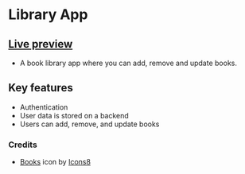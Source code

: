 # Library App
## [Live preview](https://newlibrary-5811a.web.app/)
- A book library app where you can add, remove and update books.

## Key features
- Authentication
- User data is stored on a backend
- Users can add, remove, and update books

### Credits

- <a target="_blank" href="https://icons8.com/icon/16368/books">Books</a> icon by <a target="_blank" href="https://icons8.com">Icons8</a>

